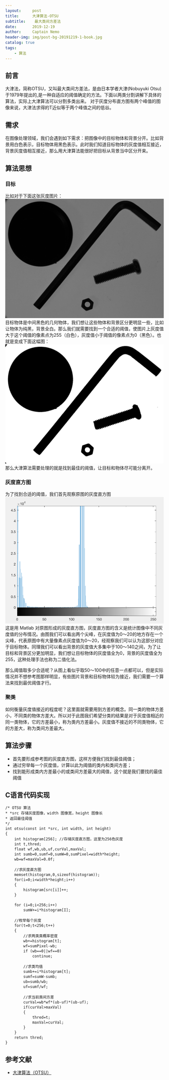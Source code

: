 ```yaml
---
layout:     post
title:      大津算法-OTSU
subtitle:    最大类间方差法
date:       2019-12-19
author:     Captain Nemo
header-img: img/post-bg-20191219-1-book.jpg
catalog: true
tags:
    - 算法
---
```



## 前言
  大津法，简称OTSU，又叫最大类间方差法，是由日本学者大津(Nobuyuki Otsu)于1979年提出的,是一种自适应的阈值确定的方法。下面以两类分割讲解下具体的算法，实际上大津算法可以分割多类出来。
  对于灰度分布直方图有两个峰值的图像来说，大津法求得的T近似等于两个峰值之间的低谷。
## 需求
  在图像处理领域，我们会遇到如下需求：把图像中的目标物体和背景分开。比如背景用白色表示，目标物体用黑色表示。此时我们知道目标物体的灰度值相互接近，背景灰度值相互接近，那么用大津算法能很好把目标从背景当中区分开来。
  
## 算法思想 
### 目标
  比如对于下面这张灰度图片：
    ![](https://github.com/scottwyh/scottwyh.github.io/blob/master/img/20191219-2-otsu.png)
  目标物体是中间黑色的几何物体，我们想让这些物体和背景区分更明显一些，比如让物体为纯黑，背景全白。那么我们就需要找到一个合适的阈值，使图片上灰度值大于这个阈值的像素点为255（白色），灰度值小于阈值的像素点为0（黑色）。也就是变成下面这幅图：
    ![](https://github.com/scottwyh/scottwyh.github.io/blob/master/img/20191219-3-otsu.png)
 那么大津算法需要处理的就是找到最佳的阈值，让目标和物体尽可能分离开。

### 灰度直方图
  为了找到合适的阈值，我们首先观察原图的灰度直方图
   ![](https://github.com/scottwyh/scottwyh.github.io/blob/master/img/20191219-4-otsu.png)
  这是用 Matlab 对原图形成的灰度直方图，灰度直方图的含义是统计图像中不同灰度值的分布情况。由图我们可以看出两个尖峰，在灰度值为0～20的地方存在一个尖峰，代表原图中有大量像素点灰度值为0～20，经观察我们可以认为这部分对应于目标物体。同理我们可以看出背景的灰度值大多集中于100～140之间，为了让目标和背景区分更加明显，我们想让目标物体的灰度值全为0，背景的灰度值全为255，这种处理手法也称为二值化法。

  那么阈值取多少合适呢？从图上看似乎取50～100中的任意一点都可以，但是实际情况并不想参考图那样明显，有些图片背景和目标物体较为接近，我们需要一个算法来找到最优阈值才行。

### 聚类
  如何衡量灰度值接近的程度呢？这里面就需要用到方差的概念。同一类的物体方差小，不同类的物体方差大。所以对于此图我们希望分类的结果是对于灰度值相近的同一类物体，它的方差最小，称为类内方差最小。灰度值不接近的不同类物体，它的方差大，称为类间方差最大。
  
## 算法步骤
- 首先要形成参考图的灰度直方图，这样方便我们找到最佳阈值；
- 通过穷举每一个灰度值，计算以此为阈值的类内和类间方差；
- 找到能形成类内方差最小的或类间方差最大的阈值，这个就是我们要找的最佳阈值

## C语言代码实现

    /* OTSU 算法
    * *src 存储灰度图像，width 图像宽，height 图像长
    * 返回最佳阈值
    */
    int otsu(const int *src, int width, int height)
    {
        int histogram[256]; //存储灰度直方图，这里为256色灰度
        int t,thred;
        float wf,wb,ub,uf,curVal,maxVal;
        int sumb=0,sumf=0,sumW=0,sumPixel=width*height;
        wb=wf=maxVal=0.0f;
    
        //求灰度直方图
        memset(histogram,0,sizeof(histogram));
        for(i=0;i<width*height;i++)
        {
            histogram[src[i]]++;
        }
    
        for (i=0;i<256;i++)
            sumW+=i*histogram[I];
    
        //枚举每个灰度    
        for(t=0;t<256;t++)
        {
            //求两类类概率密度
            wb+=histogram[t];
            wf=sumPixel-wb;
            if (wb==0||wf==0)
                continue;
        
            //求类均值
            sumb+=i*histogram[t];
            sumf=sumW-sumb;
            ub=sumb/wb;
            uf=sumf/wf;
        
            //求当前类间方差
            curVal=wb*wf*(ub-uf)*(ub-uf);
            if(curVal>maxVal)
            {
                thred=t;
                maxVal=curVal;
            }
        }
        return thred;
    }

## 参考文献
- [大津算法（OTSU）](https://www.jianshu.com/p/ff7f9f00bd99)

